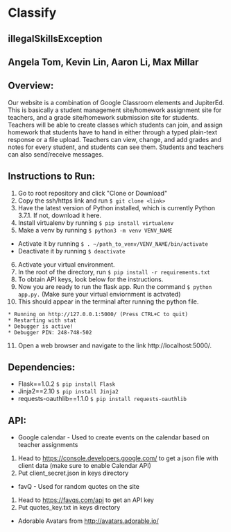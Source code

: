 # Classify
## illegalSkillsException 
## Angela Tom, Kevin Lin, Aaron Li, Max Millar

## Overview:
Our website is a combination of Google Classroom elements and JupiterEd. This is basically a student management site/homework assignment site for teachers, and a grade site/homework submission site for students. Teachers will be able to create classes which students can join, and assign homework that students have to hand in either through a typed plain-text response or a file upload. Teachers can view, change, and add grades and notes for every student, and students can see them. Students and teachers can also send/receive messages.    

## Instructions to Run:
1. Go to root repository and click "Clone or Download"
2. Copy the ssh/https link and run ```$ git clone <link>```
3. Have the latest version of Python installed, which is currently Python 3.7.1. If not, download it here.
4. Install virtualenv by running ```$ pip install virtualenv```
5. Make a venv by running ```$ python3 -m venv VENV_NAME```
* Activate it by running ```$ . ~/path_to_venv/VENV_NAME/bin/activate```
* Deactivate it by running ```$ deactivate```
6. Activate your virtual environment.
7. In the root of the directory, run ```$ pip install -r requirements.txt```
8. To obtain API keys, look below for the instructions.
9. Now you are ready to run the flask app. Run the command ```$ python app.py.``` (Make sure your virtual enviornment is actvated)
10. This should appear in the terminal after running the python file.   
```
* Running on http://127.0.0.1:5000/ (Press CTRL+C to quit)
* Restarting with stat
* Debugger is active!
* Debugger PIN: 248-748-502
```
11. Open a web browser and navigate to the link http://localhost:5000/.

## Dependencies:
* Flask==1.0.2
```$ pip install Flask```
* Jinja2==2.10
```$ pip install Jinja2```
* requests-oauthlib==1.1.0
```$ pip install requests-oauthlib```

## API:
* Google calendar - Used to create events on the calendar based on teacher assignments
1. Head to https://console.developers.google.com/ to get a json file with client data (make sure to enable Calendar API)
2. Put client_secret.json in keys directory

* favQ - Used for random quotes on the site
1. Head to https://favqs.com/api to get an API key
2. Put quotes_key.txt in keys directory

* Adorable Avatars from http://avatars.adorable.io/
